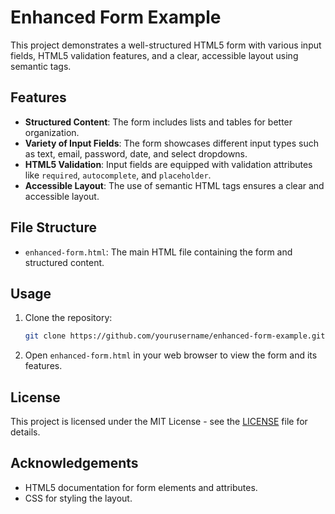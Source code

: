 # Enhanced Form Example

This project demonstrates a well-structured HTML5 form with various input fields, HTML5 validation features, and a clear, accessible layout using semantic tags.

## Features

- **Structured Content**: The form includes lists and tables for better organization.
- **Variety of Input Fields**: The form showcases different input types such as text, email, password, date, and select dropdowns.
- **HTML5 Validation**: Input fields are equipped with validation attributes like `required`, `autocomplete`, and `placeholder`.
- **Accessible Layout**: The use of semantic HTML tags ensures a clear and accessible layout.

## File Structure

- `enhanced-form.html`: The main HTML file containing the form and structured content.

## Usage

1. Clone the repository:
   ```bash
   git clone https://github.com/yourusername/enhanced-form-example.git
   ```
2. Open `enhanced-form.html` in your web browser to view the form and its features.

## License

This project is licensed under the MIT License - see the [LICENSE](LICENSE) file for details.

## Acknowledgements

- HTML5 documentation for form elements and attributes.
- CSS for styling the layout.
